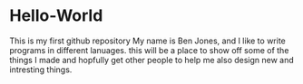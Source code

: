 # Hello-World
This is my first github repository
My name is Ben Jones, and I like to write programs in different lanuages. this will be a place to show off some of the things I made and hopfully get other people to help me also design new and intresting things.
